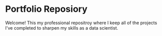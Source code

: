 # Portfolio Reposiory
 Welcome! This my professional repositroy where I keep all of the projects I've completed to sharpen my skills as a data scientist. 
